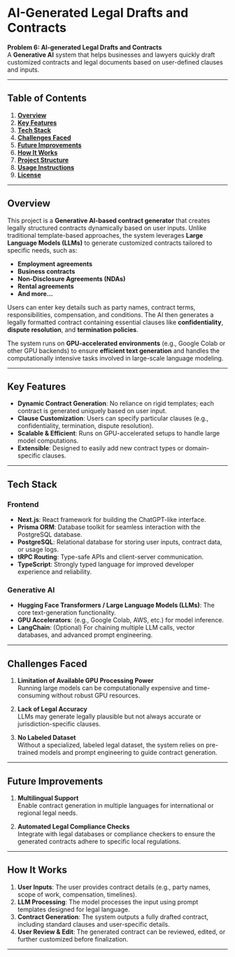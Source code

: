 # **AI-Generated Legal Drafts and Contracts**

**Problem 6: AI-generated Legal Drafts and Contracts**  
A **Generative AI** system that helps businesses and lawyers quickly draft customized contracts and legal documents based on user-defined clauses and inputs.

---

## **Table of Contents**
1. [**Overview**](#overview)  
2. [**Key Features**](#key-features)  
3. [**Tech Stack**](#tech-stack)  
4. [**Challenges Faced**](#challenges-faced)  
5. [**Future Improvements**](#future-improvements)  
6. [**How It Works**](#how-it-works)  
7. [**Project Structure**](#project-structure)  
8. [**Usage Instructions**](#usage-instructions)  
9. [**License**](#license)  

---

## **Overview**
This project is a **Generative AI-based contract generator** that creates legally structured contracts dynamically based on user inputs. Unlike traditional template-based approaches, the system leverages **Large Language Models (LLMs)** to generate customized contracts tailored to specific needs, such as:
- **Employment agreements**  
- **Business contracts**  
- **Non-Disclosure Agreements (NDAs)**  
- **Rental agreements**  
- **And more...**

Users can enter key details such as party names, contract terms, responsibilities, compensation, and conditions. The AI then generates a legally formatted contract containing essential clauses like **confidentiality**, **dispute resolution**, and **termination policies**.

The system runs on **GPU-accelerated environments** (e.g., Google Colab or other GPU backends) to ensure **efficient text generation** and handles the computationally intensive tasks involved in large-scale language modeling.

---

## **Key Features**
- **Dynamic Contract Generation**: No reliance on rigid templates; each contract is generated uniquely based on user input.  
- **Clause Customization**: Users can specify particular clauses (e.g., confidentiality, termination, dispute resolution).  
- **Scalable & Efficient**: Runs on GPU-accelerated setups to handle large model computations.  
- **Extensible**: Designed to easily add new contract types or domain-specific clauses.

---

## **Tech Stack**
### **Frontend**
- **Next.js**: React framework for building the ChatGPT-like interface.  
- **Prisma ORM**: Database toolkit for seamless interaction with the PostgreSQL database.  
- **PostgreSQL**: Relational database for storing user inputs, contract data, or usage logs.  
- **tRPC Routing**: Type-safe APIs and client-server communication.  
- **TypeScript**: Strongly typed language for improved developer experience and reliability.

### **Generative AI**
- **Hugging Face Transformers / Large Language Models (LLMs)**: The core text-generation functionality.  
- **GPU Accelerators**: (e.g., Google Colab, AWS, etc.) for model inference.  
- **LangChain**: (Optional) For chaining multiple LLM calls, vector databases, and advanced prompt engineering.  

---

## **Challenges Faced**
1. **Limitation of Available GPU Processing Power**  
   Running large models can be computationally expensive and time-consuming without robust GPU resources.

2. **Lack of Legal Accuracy**  
   LLMs may generate legally plausible but not always accurate or jurisdiction-specific clauses.

3. **No Labeled Dataset**  
   Without a specialized, labeled legal dataset, the system relies on pre-trained models and prompt engineering to guide contract generation.

---

## **Future Improvements**
1. **Multilingual Support**  
   Enable contract generation in multiple languages for international or regional legal needs.

2. **Automated Legal Compliance Checks**  
   Integrate with legal databases or compliance checkers to ensure the generated contracts adhere to specific local regulations.

---

## **How It Works**
1. **User Inputs**: The user provides contract details (e.g., party names, scope of work, compensation, timelines).  
2. **LLM Processing**: The model processes the input using prompt templates designed for legal language.  
3. **Contract Generation**: The system outputs a fully drafted contract, including standard clauses and user-specific details.  
4. **User Review & Edit**: The generated contract can be reviewed, edited, or further customized before finalization.

---

